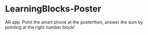# LearningBlocks-Poster

AR app. Point the smart phone at the posterthen, answer the sum by pointing at the right number block!
